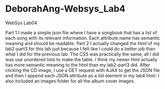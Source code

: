# DeborahAng-Websys_Lab4
WebSys Lab04

Part 1
I made a simple json file where I have a songbook that has a list of each song with its relevant information. Each attribute name has semantic meaning and should be readable.
Part 2
I actually changed the html of my lab2-part3 for this lab just because I felt like I could do a better job than what I did for the previous lab. The CSS was practically the same, all I did was use unordered lists to make the table. I think my newer html actually has more semantic meaning to the html than my lab2-part3 did. After clicking the CD image, I use a GET request with AJAX to get the JSON file and then I append each JSON attribute as a list element in my lab4 html. I also included an images folder for all the album cover images.
